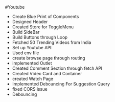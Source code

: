 #Youtube

- Create Blue Print of Components
- Designed Header
- Created Store for ToggleMenu
- Build SideBar
- Build Buttons through Loop
- Fetched 50 Trending Videos from India
- Set up Youtube API
- Used env file
- create browse page through routing
- implemented Outlet
- Created Comment Section through fetch API
- Created Video Card and Container
- created Watch Page
- Implemented Debouncing For Suggestion Query
- fixed CORS issue
- Debouncing
